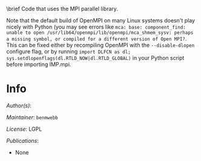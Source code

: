 \brief Code that uses the MPI parallel library.

Note that the default build of OpenMPI on many Linux systems doesn't play nicely
with Python (you may see errors like `mca: base: component_find: unable to
open /usr/lib64/openmpi/lib/openmpi/mca_shmem_sysv: perhaps a missing symbol,
or compiled for a different version of Open MPI?`. This can be fixed either
by recompiling OpenMPI with the `--disable-dlopen` configure flag, or by
running `import DLFCN as dl; sys.setdlopenflags(dl.RTLD_NOW|dl.RTLD_GLOBAL)`
in your Python script before importing IMP.mpi.

# Info

_Author(s)_:

_Maintainer_: `benmwebb`

_License_: LGPL

_Publications_:
- None
